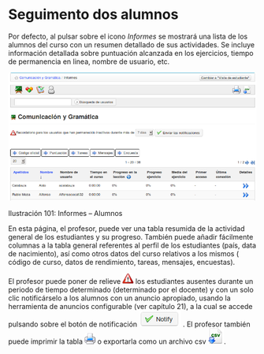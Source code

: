 # Seguimento dos alumnos

Por defecto, al pulsar sobre el icono _Informes_ se mostrará una lista de los alumnos del curso con un resumen detallado de sus actividades. Se incluye información detallada sobre puntuación alcanzada en los ejercicios, tiempo de permanencia en linea, nombre de usuario, etc.

![](../../.gitbook/assets/graficos84%20%286%29.png)

Ilustración 101: Informes – Alumnos

En esta página, el profesor, puede ver una tabla resumida de la actividad general de los estudiantes y su progreso. También puede añadir fácilmente columnas a la tabla general referentes al perfil de los estudiantes \(país, data de nacimiento\), así como otros datos del curso relativos a los mismos \( código de curso, datos de rendimiento, tareas, mensajes, encuestas\).

El profesor puede poner de relieve ![](../../.gitbook/assets/graphics47%20%284%29.gif) los estudiantes ausentes durante un periodo de tiempo determinado \(determinado por el docente\) y con un solo clic notificárselo a los alumnos con un anuncio apropiado, usando la herramienta de anuncios configurable \(ver capítulo 21\), a la cual se accede pulsando sobre el botón de notificación ![](../../.gitbook/assets/graphics50%20%284%29.png) . El profesor también puede imprimir la tabla ![](../../.gitbook/assets/graphics49%20%284%29.png) o exportarla como un archivo csv ![](../../.gitbook/assets/graphics52%20%284%29.png).

